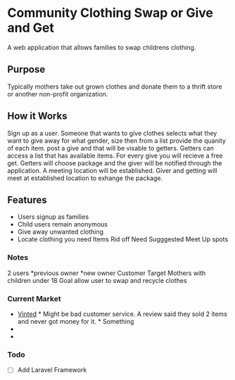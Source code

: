 # Community Clothing Swap or Give and Get
A web application that allows families to swap childrens clothing.

## Purpose
Typically mothers take out grown clothes and donate them to a thrift store or another non-profit organization.

## How it Works
 Sign up as a user. Someone that wants to give clothes selects what they want to give away for what gender, size then from a list provide the quanity of each item. post a give and that will be visable to getters. Getters can access a list that has available items. For every give you will recieve a free get. Getters will choose package and the giver will be notified through the application. A meeting location will be established. Giver and getting will meet at established location to exhange the package.

## Features
  * Users signup as families
  * Child users remain anonymous
  * Give away unwanted clothing
  * Locate clothing you need 
   Items
   Rid off
   Need
   Sugggested Meet Up spots


### Notes
 2 users 
   *previous owner
   *new owner
 Customer Target 
   Mothers with children under 18
 Goal
   allow user to swap and recycle clothes

### Current Market
   * [Vinted](https://play.google.com/store/apps/details?id=com.vinted&hl=en&gl=us)
    * Might be bad customer service. A review said they sold 2 items and never got money for it.
    * Something
   *
   *

### Todo
- [ ] Add Laravel Framework






